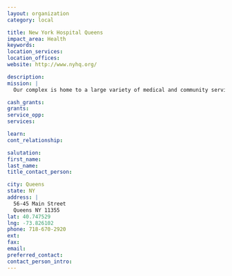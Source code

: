 ```yaml
---
layout: organization
category: local

title: New York Hospital Queens
impact_area: Health
keywords: 
location_services: 
location_offices: 
website: http://www.nyhq.org/

description: 
mission: |
  Our complex is home to a large variety of medical and community services. Recent improvements in our physical plant and ongoing expansion of our clinical facilities equip us to provide our patients with state-of-the-art care in this high technology world. Just as importantly, however, we remain committed to personalized, caring service for our patient family. Our center has a long and proud history of serving the community as a vital health care resource. Our physicians, nurses, technicians,and all staff members are dedicated to maintaining this heritage and to giving you the best health care available. Helping you to maintain your good health is our greatest concern. 

cash_grants: 
grants: 
service_opp: 
services: 

learn: 
cont_relationship: 

salutation: 
first_name: 
last_name: 
title_contact_person: 

city: Queens
state: NY
address: |
  56-45 Main Street     
  Queens NY 11355
lat: 40.747529
lng: -73.826102
phone: 718-670-2920
ext: 
fax: 
email: 
preferred_contact: 
contact_person_intro: 
---
```

